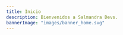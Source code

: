```yaml
---
title: Inicio
description: Bienvenidos a Salmandra Devs.
bannerImage: "images/banner_home.svg"
---
```

